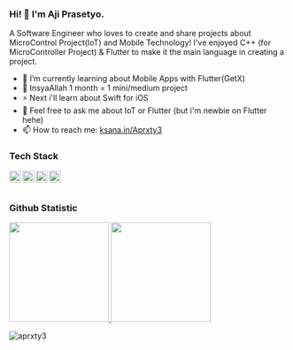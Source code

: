 ### Hi! 👋 I'm Aji Prasetyo.

A Software Engineer who loves to create and share projects about MicroControl Project(IoT) and Mobile Technology! 
I've enjoyed C++ (for MicroController Project) & Flutter to make it the main language in creating a project.

- 🌱 I’m currently learning about Mobile Apps with Flutter(GetX)
- 🤔 InsyaAllah 1 month = 1 mini/medium project
- ⚡ Next i'll learn about Swift for iOS
- 💬 Feel free to ask me about IoT or Flutter (but i'm newbie on Flutter hehe)
- 📫 How to reach me: <a href="https://www.ksana.in/Aprxty3/">ksana.in/Aprxty3</a>


### Tech Stack
  <a href="https://swift.org/"><img align="left" alt="Swift" title="Swift" width="21px" src="https://www.shareicon.net/data/2016/07/08/117368_apple_512x512.png" /></a>
  <a href="https://www.arduino.cc/"><img align="left" alt="Arduino" title="Arduino" width="21px" src="https://i0.wp.com/www.nesabamedia.com/wp-content/uploads/2019/07/Arduino-IDE-Logo-1.png?resize=418%2C418&ssl=1" /></a>
  <a href="https://flutter.dev/"><img align="left" alt="Hapi" title="Flutter" width="21px" src="https://www.kindpng.com/picc/m/355-3557482_flutter-logo-png-transparent-png.png" /></a>
  <a href="https://dart.dev/"><img align="left" alt="Next" title="Dart" width="21px" src="https://upload.wikimedia.org/wikipedia/commons/7/7e/Dart-logo.png" /></a>
  <br>
  <br>
  
### Github Statistic
<p align="left">
<a href="https://github.com/aprxty3">
  <img height="180em" src="https://github-readme-stats-eight-theta.vercel.app/api?username=aprxty3&show_icons=true&theme=algolia&include_all_commits=true&count_private=true"/>
  <img height="180em" src="https://github-readme-stats-eight-theta.vercel.app/api/top-langs/?username=aprxty3&layout=compact&langs_count=8&theme=algolia"/>
</a>
</p>

<p align="left"> <img src="https://komarev.com/ghpvc/?username=aprxty3&label=Profile%20views&color=0e75b6&style=flat" alt="aprxty3" /> </p>
